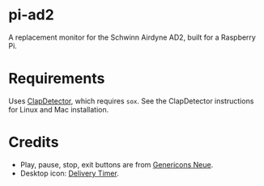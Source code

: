 # pi-ad2
A replacement monitor for the Schwinn Airdyne AD2, built for a Raspberry Pi.

# Requirements
Uses [ClapDetector](https://github.com/tom-s/clap-detector), which requires `sox`. See the ClapDetector instructions for Linux and Mac installation.

# Credits
* Play, pause, stop, exit buttons are from [Genericons Neue](http://genericons.com/).
* Desktop icon: [Delivery Timer](https://www.onlinewebfonts.com/icon/6644).